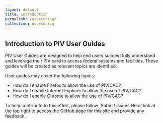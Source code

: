 ```yaml
---
layout: default
title: Introduction
permalink: /userconfig/
collection: userconfig
---
```


## Introduction to PIV User Guides

PIV User Guides are designed to help end users successfully understand and leverage their PIV card to access federal systems and facilities. These guides will be created as relevant topics are identified.

User guides may cover the following topics:

* How do I enable Firefox to allow the use of PIV/CAC?
* How do I enable Internet Explorer to allow the use of PIV/CAC?
* How do I enable Chrome to allow the use of PIV/CAC?

To help contribute to this effort, please follow 'Submit Issues Here' link at the top right to access the GitHub page for this site and provide any feedback.